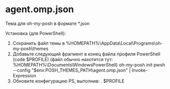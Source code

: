 # agent.omp.json
Тема для oh-my-posh в формате *.json

Установка (для PowerShell):
1. Сохранить файл темы в %HOMEPATH%\AppData\Local\Programs\oh-my-posh\themes
2. Добавьте следующий фрагмент в конец файла профиля PowerShell (code $PROFILE)
(файл обычно нахотится тут: %HOMEPATH%\Documents\WindowsPowerShell)
oh-my-posh init pwsh --config "$env:POSH_THEMES_PATH\agent.omp.json" | Invoke-Expression
3. Обновите конфигурацию PS, выполнив: . $PROFILE
